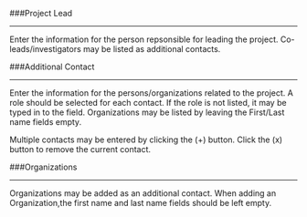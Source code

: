 ###Project Lead

---

Enter the information for the person repsonsible for leading the project. Co-leads/investigators may be listed as additional contacts.

###Additional Contact

---

Enter the information for the persons/organizations related to the project. A role should be selected for each contact. If
the role is not listed, it may be typed in to the field. Organizations may be listed by leaving the First/Last name fields empty.

Multiple contacts may be entered by clicking the (+) button. Click the (x) button to remove the current contact.

###Organizations

---

Organizations may be added as an additional contact.  When adding an Organization,the first name and last name fields should be left empty.
